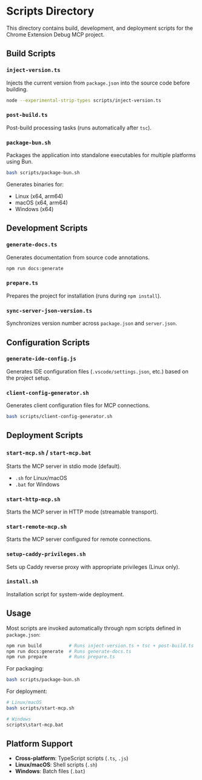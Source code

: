 # Scripts Directory

This directory contains build, development, and deployment scripts for the Chrome Extension Debug MCP project.

## Build Scripts

### `inject-version.ts`

Injects the current version from `package.json` into the source code before building.

```bash
node --experimental-strip-types scripts/inject-version.ts
```

### `post-build.ts`

Post-build processing tasks (runs automatically after `tsc`).

### `package-bun.sh`

Packages the application into standalone executables for multiple platforms using Bun.

```bash
bash scripts/package-bun.sh
```

Generates binaries for:

- Linux (x64, arm64)
- macOS (x64, arm64)
- Windows (x64)

## Development Scripts

### `generate-docs.ts`

Generates documentation from source code annotations.

```bash
npm run docs:generate
```

### `prepare.ts`

Prepares the project for installation (runs during `npm install`).

### `sync-server-json-version.ts`

Synchronizes version number across `package.json` and `server.json`.

## Configuration Scripts

### `generate-ide-config.js`

Generates IDE configuration files (`.vscode/settings.json`, etc.) based on the project setup.

### `client-config-generator.sh`

Generates client configuration files for MCP connections.

```bash
bash scripts/client-config-generator.sh
```

## Deployment Scripts

### `start-mcp.sh` / `start-mcp.bat`

Starts the MCP server in stdio mode (default).

- `.sh` for Linux/macOS
- `.bat` for Windows

### `start-http-mcp.sh`

Starts the MCP server in HTTP mode (streamable transport).

### `start-remote-mcp.sh`

Starts the MCP server configured for remote connections.

### `setup-caddy-privileges.sh`

Sets up Caddy reverse proxy with appropriate privileges (Linux only).

### `install.sh`

Installation script for system-wide deployment.

## Usage

Most scripts are invoked automatically through npm scripts defined in `package.json`:

```bash
npm run build          # Runs inject-version.ts + tsc + post-build.ts
npm run docs:generate  # Runs generate-docs.ts
npm run prepare        # Runs prepare.ts
```

For packaging:

```bash
bash scripts/package-bun.sh
```

For deployment:

```bash
# Linux/macOS
bash scripts/start-mcp.sh

# Windows
scripts\start-mcp.bat
```

## Platform Support

- **Cross-platform**: TypeScript scripts (`.ts`, `.js`)
- **Linux/macOS**: Shell scripts (`.sh`)
- **Windows**: Batch files (`.bat`)
